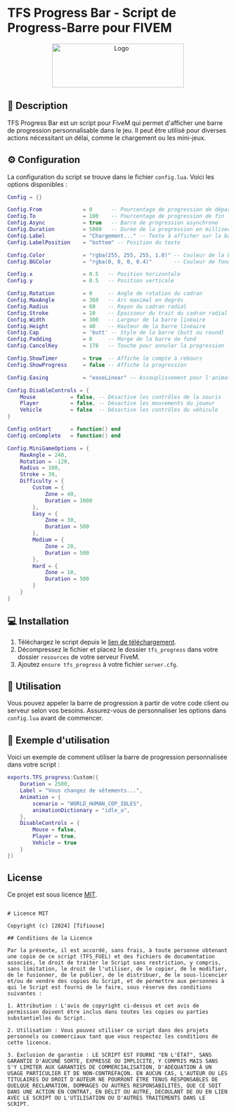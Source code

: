 
# TFS Progress Bar - Script de Progress-Barre pour FIVEM

<p align="center">
  <img src="https://cdn.discordapp.com/attachments/1291112806451511369/1300131722381361152/FiveM_GTA_V_Logo.png?ex=671fb985&is=671e6805&hm=1ad9f041a278429449b639691945a5986bc0c61f6198aec86f1111ff5fd93734&" alt="Logo" width="300" height="100"/>
</p>

## 📜 Description

TFS Progress Bar est un script pour FiveM qui permet d'afficher une barre de progression personnalisable dans le jeu. Il peut être utilisé pour diverses actions nécessitant un délai, comme le chargement ou les mini-jeux.

## ⚙️ Configuration

La configuration du script se trouve dans le fichier `config.lua`. Voici les options disponibles :

```lua
Config = {}

Config.From             = 0      -- Pourcentage de progression de départ
Config.To               = 100    -- Pourcentage de progression de fin
Config.Async            = true   -- Barre de progression asynchrone
Config.Duration         = 5000   -- Durée de la progression en millisecondes
Config.Label            = "Chargement..." -- Texte à afficher sur la barre
Config.LabelPosition    = "bottom" -- Position du texte

Config.Color            = "rgba(255, 255, 255, 1.0)" -- Couleur de la barre
Config.BGColor          = "rgba(0, 0, 0, 0.4)"       -- Couleur de fond

Config.x                = 0.5   -- Position horizontale
Config.y                = 0.5   -- Position verticale

Config.Rotation         = 0     -- Angle de rotation du cadran
Config.MaxAngle         = 360   -- Arc maximal en degrés
Config.Radius           = 60    -- Rayon du cadran radial
Config.Stroke           = 10    -- Épaisseur du trait du cadran radial
Config.Width            = 300   -- Largeur de la barre linéaire
Config.Height           = 40    -- Hauteur de la barre linéaire
Config.Cap              = 'butt' -- Style de la barre (butt ou round)
Config.Padding          = 0     -- Marge de la barre de fond
Config.CancelKey        = 178   -- Touche pour annuler la progression

Config.ShowTimer        = true  -- Affiche le compte à rebours
Config.ShowProgress     = false -- Affiche la progression

Config.Easing           = "easeLinear" -- Assouplissement pour l'animation

Config.DisableControls = {
    Mouse           = false, -- Désactive les contrôles de la souris
    Player          = false, -- Désactive les mouvements du joueur
    Vehicle         = false  -- Désactive les contrôles du véhicule
}

Config.onStart      = function() end
Config.onComplete   = function() end

Config.MiniGameOptions = {
    MaxAngle = 240,
    Rotation = -120,
    Radius = 100,
    Stroke = 30,
    Difficulty = {
        Custom = {
            Zone = 40,
            Duration = 1000
        },
        Easy = {
            Zone = 30,
            Duration = 500
        },
        Medium = {
            Zone = 20,
            Duration = 500
        },
        Hard = {
            Zone = 10,
            Duration = 500
        }
    }
}
```

## 💻 Installation

1. Téléchargez le script depuis le [lien de téléchargement](https://github.com/tifiouse-root/TFS_PROGRESS/archive/refs/heads/main.zip).
2. Décompressez le fichier et placez le dossier `tfs_progress` dans votre dossier `resources` de votre serveur FiveM.
3. Ajoutez `ensure tfs_progress` à votre fichier `server.cfg`.

## 📜 Utilisation

Vous pouvez appeler la barre de progression à partir de votre code client ou serveur selon vos besoins. Assurez-vous de personnaliser les options dans `config.lua` avant de commencer.

## 📜 Exemple d'utilisation

Voici un exemple de comment utiliser la barre de progression personnalisée dans votre script :

```lua
exports.TFS_progress:Custom({
    Duration = 2500,
    Label = "Vous changez de vêtements...",
    Animation = {
        scenario = "WORLD_HUMAN_COP_IDLES",
        animationDictionary = "idle_a",
    },
    DisableControls = {
        Mouse = false,
        Player = true,
        Vehicle = true
    }
})
```

## License

Ce projet est sous licence [MIT](#).
```

# Licence MIT

Copyright (c) [2024] [Tifiouse]

## Conditions de la Licence

Par la présente, il est accordé, sans frais, à toute personne obtenant une copie de ce script (TFS_FUEL) et des fichiers de documentation associés, le droit de traiter le Script sans restriction, y compris, sans limitation, le droit de l'utiliser, de le copier, de le modifier, de le fusionner, de le publier, de le distribuer, de le sous-licencier et/ou de vendre des copies du Script, et de permettre aux personnes à qui le Script est fourni de le faire, sous réserve des conditions suivantes :

1. Attribution : L'avis de copyright ci-dessus et cet avis de permission doivent être inclus dans toutes les copies ou parties substantielles du Script.

2. Utilisation : Vous pouvez utiliser ce script dans des projets personnels ou commerciaux tant que vous respectez les conditions de cette licence.

3. Exclusion de garantie : LE SCRIPT EST FOURNI "EN L'ÉTAT", SANS GARANTIE D'AUCUNE SORTE, EXPRESSE OU IMPLICITE, Y COMPRIS MAIS SANS S'Y LIMITER AUX GARANTIES DE COMMERCIALISATION, D'ADÉQUATION À UN USAGE PARTICULIER ET DE NON-CONTREFAÇON. EN AUCUN CAS, L'AUTEUR OU LES TITULAIRES DU DROIT D'AUTEUR NE POURRONT ÊTRE TENUS RESPONSABLES DE QUELQUE RECLAMATION, DOMMAGES OU AUTRES RESPONSABILITÉS, QUE CE SOIT DANS UNE ACTION EN CONTRAT, EN DÉLIT OU AUTRE, DÉCOULANT DE OU EN LIEN AVEC LE SCRIPT OU L'UTILISATION OU D'AUTRES TRAITEMENTS DANS LE SCRIPT.

```
